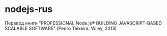 nodejs-rus
==========

Перевод книги "PROFESSIONAL Node.js® BUILDING JAVASCRIPT-BASED SCALABLE SOFTWARE" (Pedro Teixeira, Wiley, 2013)